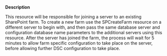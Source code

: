 **Description**

This resource will be responsible for joining a server to an existing SharePoint 
farm. To create a new farm use the SPCreateFarm resource on a different server 
to begin with, and then pass the same database server and configuration database 
name parameters to the additional servers using this resource. After the server has 
joined the farm, the process will wait for 5 minutes to allow farm specific 
configuration to take place on the server, before allowing further DSC configuration 
to take place.
